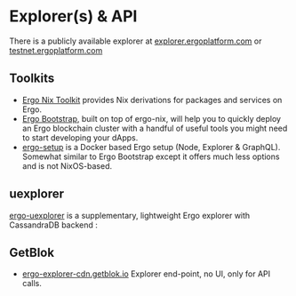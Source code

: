 # Explorer(s) & API

There is a publicly available explorer at [explorer.ergoplatform.com](https://explorer.ergoplatform.com/) or [testnet.ergoplatform.com](https://testnet.ergoplatform.com/)


## Toolkits

- [Ergo Nix Toolkit](https://github.com/ergoplatform/ergo-nix) provides Nix derivations for packages and services on Ergo.
- [Ergo Bootstrap](https://github.com/ergoplatform/ergo-bootstrap), built on top of ergo-nix, will help you to quickly deploy an Ergo blockchain cluster with a handful of useful tools you might need to start developing your dApps.
- [ergo-setup](https://github.com/abchrisxyz/ergo-setup) is a Docker based Ergo setup (Node, Explorer & GraphQL). Somewhat similar to Ergo Bootstrap except it offers much less options and is not NixOS-based.


## uexplorer

[ergo-uexplorer](https://github.com/pragmaxim/ergo-uexplorer/) is a supplementary, lightweight Ergo explorer with CassandraDB backend :

## GetBlok

- [ergo-explorer-cdn.getblok.io](https://ergo-explorer-cdn.getblok.io/) Explorer end-point, no UI, only for API calls. 
